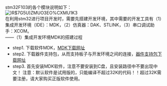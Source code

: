   stm32F103的各个模块说明如下：  
![)R$7G5U)ZMUO3EO%CXMU1K3](https://github.com/BraveOctober/RT-thread-learning/assets/110759833/f4595a1c-3e46-4063-9c16-c69a3bab1cf2)  
  在利用stm32进行项目开发时，需要先搭建开发环境，其中需要的开发工具有（1）集成开发环境（IDE）：MDK，（2）仿真器：DAK、STLINK，（3）串口调试助手：XCOM。  
——（1）集成开发环境MDK的搭建过程
* step1. 下载软件MDK，[MDK下载网址](https://www.keil.com/download/product)
* step2. 下载器件支持包，从而支持板子与开发环境之间的连接，[器件支持包下载网址](https://www.keil.com/dd2/pack)
* step3. 首先安装MDK软件，注意不要安装到C盘，且安装路径中不要出现中文！
注意：默认软件是试用版的，只能编译不超过32K的代码！！超过32K需要注册，请大家购买正版软件使用。

